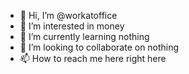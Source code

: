 - 👋 Hi, I’m @workatoffice
- 👀 I’m interested in money
- 🌱 I’m currently learning nothing
- 💞️ I’m looking to collaborate on nothing
- 📫 How to reach me here right here

<!---
workatoffice/workatoffice is a ✨ special ✨ repository because its `README.md` (this file) appears on your GitHub profile.
You can click the Preview link to take a look at your changes.
--->
